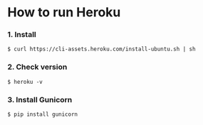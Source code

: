 # How to run Heroku

### 1. Install 
	$ curl https://cli-assets.heroku.com/install-ubuntu.sh | sh
### 2. Check version
	$ heroku -v
### 3. Install Gunicorn
	$ pip install gunicorn 